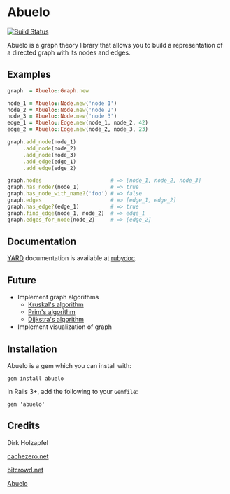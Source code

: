 # Abuelo
[![Build Status](https://travis-ci.org/dirkholzapfel/abuelo.svg?branch=master)](https://travis-ci.org/dirkholzapfel/abuelo)

Abuelo is a graph theory library that allows you to build a representation of a directed graph with its nodes and edges.

## Examples
```ruby
graph  = Abuelo::Graph.new

node_1 = Abuelo::Node.new('node 1')
node_2 = Abuelo::Node.new('node 2')
node_3 = Abuelo::Node.new('node 3')
edge_1 = Abuelo::Edge.new(node_1, node_2, 42)
edge_2 = Abuelo::Edge.new(node_2, node_3, 23)

graph.add_node(node_1)
     .add_node(node_2)
     .add_node(node_3)
     .add_edge(edge_1)
     .add_edge(edge_2)

graph.nodes                      # => [node_1, node_2, node_3]
graph.has_node?(node_1)          # => true
graph.has_node_with_name?('foo') # => false
graph.edges                      # => [edge_1, edge_2]
graph.has_edge?(edge_1)          # => true
graph.find_edge(node_1, node_2)  # => edge_1
graph.edges_for_node(node_2)     # => [edge_2]
```

## Documentation
[YARD](http://yardoc.org) documentation is available at [rubydoc](http://www.rubydoc.info/gems/abuelo).

## Future
* Implement graph algorithms
  * [Kruskal's algorithm](https://en.wikipedia.org/wiki/Kruskal%27s_algorithm)
  * [Prim's algorithm](https://en.wikipedia.org/wiki/Prim%27s_algorithm)
  * [Dijkstra's algorithm](https://en.wikipedia.org/wiki/Dijkstra%27s_algorithm)
* Implement visualization of graph

## Installation
Abuelo is a gem which you can install with:
```
gem install abuelo
```

In Rails 3+, add the following to your ```Gemfile```:
```
gem 'abuelo'
```

## Credits
Dirk Holzapfel

[cachezero.net](http://cachezero.net)

[bitcrowd.net](http://bitcrowd.net)

[Abuelo](http://www.ronabuelopanama.com)
